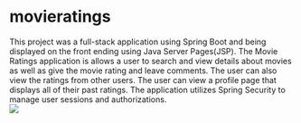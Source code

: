 # movieratings
This project was a full-stack application using Spring Boot and being displayed on the front ending using Java Server Pages(JSP).  The Movie Ratings application is allows a user to search and view details about movies as well as give the movie rating and leave comments.  The user can also view the ratings from other users. The user can view a profile page that displays all of their past ratings.  The application utilizes Spring Security to manage user sessions and authorizations.  
<img src= "\Users\smith\OneDrive\Pictures\Screenshots\Screenshot_20221216_014410.png">
